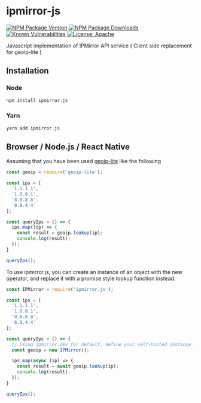 # ipmirror-js

[![NPM Package Version](https://img.shields.io/npm/v/ipmirror.js.svg)](https://npmjs.org/package/ipmirror.js)
[![NPM Package Downloads](https://img.shields.io/npm/dm/ipmirror.js.svg)](https://npmjs.org/package/ipmirror.js)
[![Known Vulnerabilities](https://snyk.io/test/github/ayanamitech/ipmirror-js/badge.svg?style=flat-square)](https://snyk.io/test/github/ayanamitech/ipmirror-js)
[![License: Apache](https://img.shields.io/badge/License-Apache-blue.svg?style=flat-square)](https://www.apache.org/licenses/LICENSE-2.0)

Javascript implementation of IPMirror API service ( Client side replacement for geoip-lite )

## Installation

### Node

```bash
npm install ipmirror.js
```

### Yarn

```bash
yarn add ipmirror.js
```

## Browser / Node.js / React Native

Assuming that you have been used [geoip-lite](https://github.com/geoip-lite/node-geoip) like the following

```js
const geoip = require('geoip-lite');

const ips = [
  '1.1.1.1',
  '1.0.0.1',
  '8.8.8.8',
  '8.8.4.4'
];

const queryIps = () => {
  ips.map((ip) => {
    const result = geoip.lookup(ip);
    console.log(result);
  });
}

queryIps();
```

To use ipmirror.js, you can create an instance of an object with the new operator, and replace it with a promise style lookup function instead.

```js
const IPMirror = require('ipmirror.js');

const ips = [
  '1.1.1.1',
  '1.0.0.1',
  '8.8.8.8',
  '8.8.4.4'
];

const queryIps = () => {
  // Using ipmirror.dev for default, define your self-hosted instance in the constructor.
  const geoip = new IPMirror();

  ips.map(async (ip) => {
    const result = await geoip.lookup(ip);
    console.log(result);
  });
}

queryIps();
```
